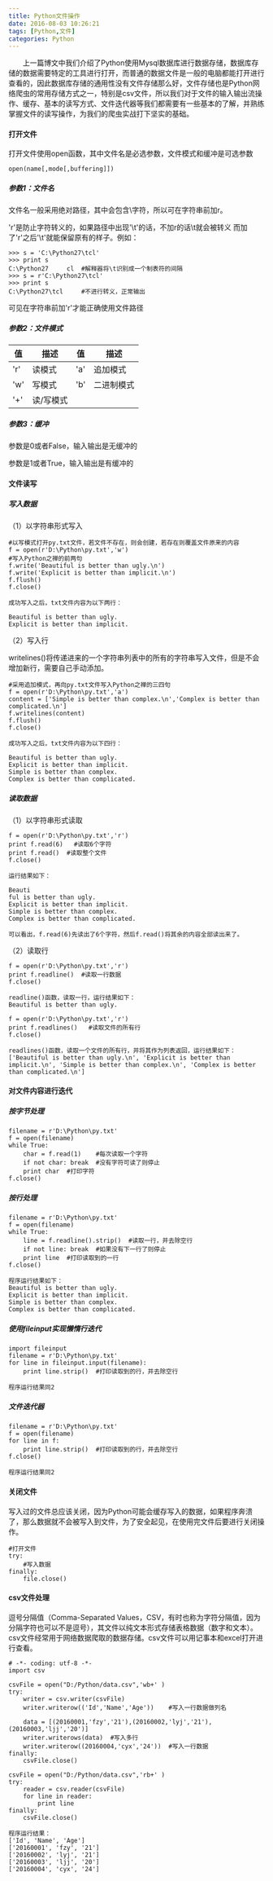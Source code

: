 ```yaml
---
title: Python文件操作
date: 2016-08-03 10:26:21
tags: [Python,文件]
categories: Python
---
```


　　上一篇博文中我们介绍了Python使用Mysql数据库进行数据存储，数据库存储的数据需要特定的工具进行打开，而普通的数据文件是一般的电脑都能打开进行查看的，因此数据库存储的通用性没有文件存储那么好，文件存储也是Python网络爬虫的常用存储方式之一，特别是csv文件，所以我们对于文件的输入输出流操作、缓存、基本的读写方式、文件迭代器等我们都需要有一些基本的了解，并熟练掌握文件的读写操作，为我们的爬虫实战打下坚实的基础。

<!--more-->

#### 打开文件

打开文件使用open函数，其中文件名是必选参数，文件模式和缓冲是可选参数

```
open(name[,mode[,buffering]])
```
<!-- more --> 

##### 参数1：文件名

文件名一般采用绝对路径，其中会包含\字符，所以可在字符串前加r。

'r'是防止字符转义的，如果路径中出现'\t'的话，不加r的话\t就会被转义 而加了'r'之后'\t'就能保留原有的样子。例如：

```
>>> s = 'C:\Python27\tcl'
>>> print s
C:\Python27     cl  #解释器将\t识别成一个制表符的间隔
>>> s = r'C:\Python27\tcl'
>>> print s
C:\Python27\tcl     #不进行转义，正常输出
```
可见在字符串前加'r'才能正确使用文件路径

##### 参数2：文件模式

值 | 描述 | 值 | 描述
---|--- | ---|---
'r' | 读模式 | 'a' | 追加模式
'w' | 写模式 | 'b' | 二进制模式
'+' | 读/写模式

##### 参数3：缓冲

参数是0或者False，输入输出是无缓冲的

参数是1或者True，输入输出是有缓冲的

#### 文件读写

##### 写入数据

（1）以字符串形式写入

```
#以写模式打开py.txt文件，若文件不存在，则会创建，若存在则覆盖文件原来的内容
f = open(r'D:\Python\py.txt','w')
#写入Python之禅的前两句
f.write('Beautiful is better than ugly.\n')
f.write('Explicit is better than implicit.\n') 
f.flush()
f.close()
```

    成功写入之后，txt文件内容为以下两行：

    Beautiful is better than ugly.
    Explicit is better than implicit.

（2）写入行

writelines()将传递进来的一个字符串列表中的所有的字符串写入文件，但是不会增加新行，需要自己手动添加。

```
#采用追加模式，再向py.txt文件写入Python之禅的三四句
f = open(r'D:\Python\py.txt','a')
content = ['Simple is better than complex.\n','Complex is better than complicated.\n']
f.writelines(content)   
f.flush()
f.close()
```
    成功写入之后，txt文件内容为以下四行：

    Beautiful is better than ugly.
    Explicit is better than implicit.
    Simple is better than complex.
    Complex is better than complicated.
    
##### 读取数据

（1）以字符串形式读取
```
f = open(r'D:\Python\py.txt','r')
print f.read(6)   #读取6个字符
print f.read()  #读取整个文件
f.close()
```
    运行结果如下：

    Beauti
    ful is better than ugly.
    Explicit is better than implicit.
    Simple is better than complex.
    Complex is better than complicated.
    
    可以看出，f.read(6)先读出了6个字符，然后f.read()将其余的内容全部读出来了。

（2）读取行

```
f = open(r'D:\Python\py.txt','r')
print f.readline()  #读取一行数据
f.close()
```
    readline()函数，读取一行，运行结果如下：
    Beautiful is better than ugly.

```
f = open(r'D:\Python\py.txt','r')
print f.readlines()   #读取文件的所有行
f.close()
```

    readlines()函数，读取一个文件的所有行，并将其作为列表返回，运行结果如下：
    ['Beautiful is better than ugly.\n', 'Explicit is better than implicit.\n', 'Simple is better than complex.\n', 'Complex is better than complicated.\n']
    
#### 对文件内容进行迭代

##### 按字节处理

```
filename = r'D:\Python\py.txt'
f = open(filename)
while True:
    char = f.read(1)    #每次读取一个字符
    if not char: break  #没有字符可读了则停止
    print char  #打印字符
f.close()
```

##### 按行处理

```
filename = r'D:\Python\py.txt'
f = open(filename)
while True:
    line = f.readline().strip()  #读取一行，并去除空行
    if not line: break  #如果没有下一行了则停止
    print line  #打印读取到的一行
f.close()
```

    程序运行结果如下：
    Beautiful is better than ugly.
    Explicit is better than implicit.
    Simple is better than complex.
    Complex is better than complicated.

##### 使用fileinput实现懒惰行迭代

```
import fileinput
filename = r'D:\Python\py.txt'
for line in fileinput.input(filename):
    print line.strip()  #打印读取到的行，并去除空行
```
    程序运行结果同2
    
##### 文件迭代器

```
filename = r'D:\Python\py.txt'
f = open(filename)
for line in f:
    print line.strip()  #打印读取到的行，并去除空行
f.close()
```
    程序运行结果同2
    
#### 关闭文件

写入过的文件总应该关闭，因为Python可能会缓存写入的数据，如果程序奔溃了，那么数据就不会被写入到文件，为了安全起见，在使用完文件后要进行关闭操作。

```
#打开文件
try:
    #写入数据
finally:
    file.close()
```

#### csv文件处理

逗号分隔值（Comma-Separated Values，CSV，有时也称为字符分隔值，因为分隔字符也可以不是逗号），其文件以纯文本形式存储表格数据（数字和文本）。csv文件经常用于网络数据爬取的数据存储。csv文件可以用记事本和excel打开进行查看。

```
# -*- coding: utf-8 -*-
import csv

csvFile = open("D:/Python/data.csv",'wb+' )
try:
    writer = csv.writer(csvFile)
    writer.writerow(('Id','Name','Age'))    #写入一行数据做列名

    data = [(20160001,'fzy','21'),(20160002,'lyj','21'),(20160003,'ljj','20')]
    writer.writerows(data)  #写入多行
    writer.writerow((20160004,'cyx','24'))  #写入一行数据
finally:
    csvFile.close()

csvFile = open("D:/Python/data.csv",'rb+' )
try:
    reader = csv.reader(csvFile)
    for line in reader:
        print line
finally:
    csvFile.close()

```

    程序运行结果：
    ['Id', 'Name', 'Age']
    ['20160001', 'fzy', '21']
    ['20160002', 'lyj', '21']
    ['20160003', 'ljj', '20']
    ['20160004', 'cyx', '24']
    
